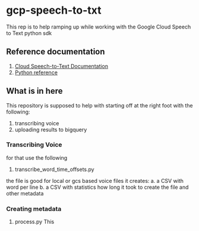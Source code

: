 # gcp-speech-to-txt

This rep is to help ramping up while working with the Google Cloud Speech to Text python sdk 

## Reference documentation

1. [Cloud Speech-to-Text Documentation](https://cloud.google.com/speech-to-text/docs/)
2. [Python reference](https://cloud.google.com/speech-to-text/docs/reference/libraries#client-libraries-install-python)

## What is in here

This repository is supposed to help with starting off at the right foot with the following:
1. transcribing voice
2. uploading results to bigquery

### Transcribing Voice
for that use the following
1. transcribe_word_time_offsets.py 

the file is good for local or gcs based voice files
it creates:
a. a CSV with word per line 
b. a CSV with statistics how long it took to create the file and other metadata 

### Creating metadata 
1. process.py
This   